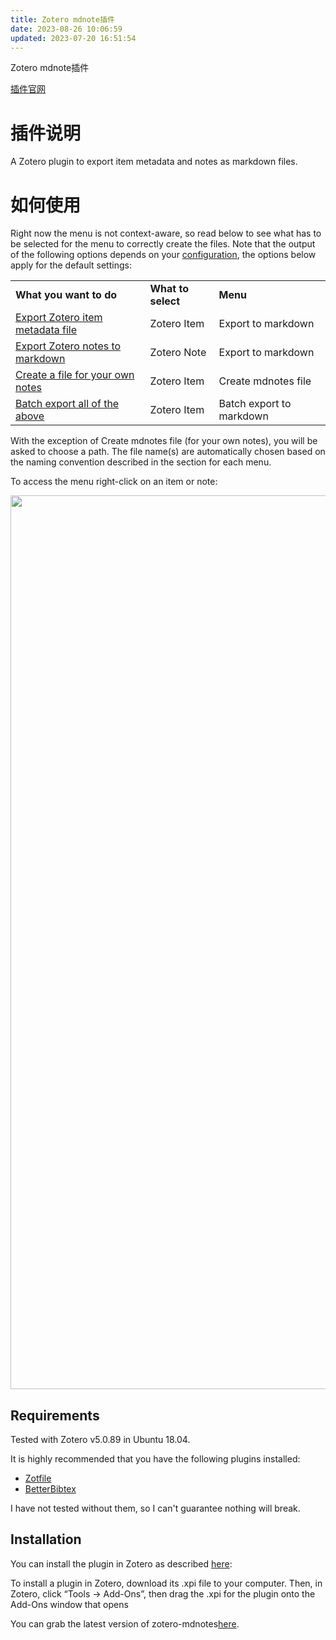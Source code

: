```yaml
---
title: Zotero mdnote插件
date: 2023-08-26 10:06:59
updated: 2023-07-20 16:51:54
---
```

Zotero mdnote插件

[插件官网](https://github.com/argenos/zotero-mdnotes)

# 插件说明

A Zotero plugin to export item metadata and notes as markdown files.

# 如何使用

Right now the menu is not context-aware, so read below to see what has to be selected for the menu to correctly create the files. Note that the output of the following options depends on your [configuration](https://github.com/argenos/zotero-mdnotes/blob/master/docs/getting-started/configuration.md), the options below apply for the default settings:

|     |     |     |
| --- | --- | --- |
| **What you want to do** | **What to select** | **Menu** |
| [Export Zotero item metadata file](https://github.com/argenos/zotero-mdnotes/blob/master/docs/getting-started/README.md#export-a-zotero-item-or-notes-to-markdown) | Zotero Item | Export to markdown |
| [Export Zotero notes to markdown](https://github.com/argenos/zotero-mdnotes/blob/master/docs/getting-started/README.md#export-a-zotero-item-or-notes-to-markdown) | Zotero Note | Export to markdown |
| [Create a file for your own notes](https://github.com/argenos/zotero-mdnotes/blob/master/docs/getting-started/README.md#create-a-file-for-your-own-notes) | Zotero Item | Create mdnotes file |
| [Batch export all of the above](http://argenos.github.io/zotero-mdnotes/#batch-export-all-metadata-and-notes) | Zotero Item | Batch export to markdown |

With the exception of Create mdnotes file (for your own notes), you will be asked to choose a path. The file name(s) are automatically chosen based on the naming convention described in the section for each menu.

To access the menu right-click on an item or note:

<img src="https://cdn.nlark.com/yuque/0/2022/gif/32594373/1662264226365-e5371a88-aff0-4829-b761-1e405453ab90.gif" width="1430" id="u735edb8d" class="ne-image">

## Requirements

Tested with Zotero v5.0.89 in Ubuntu 18.04.

It is highly recommended that you have the following plugins installed:

- [Zotfile](http://zotfile.com/)
- [BetterBibtex](https://retorque.re/zotero-better-bibtex/)

I have not tested without them, so I can't guarantee nothing will break.

## Installation

You can install the plugin in Zotero as described [here](https://www.zotero.org/support/plugins):

To install a plugin in Zotero, download its .xpi file to your computer. Then, in Zotero, click “Tools → Add-Ons”, then drag the .xpi for the plugin onto the Add-Ons window that opens

You can grab the latest version of zotero-mdnotes[here](https://github.com/argenos/zotero-mdnotes/releases/latest).